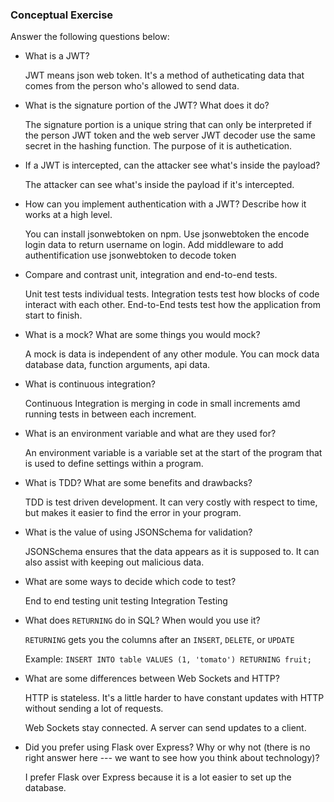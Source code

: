 ### Conceptual Exercise

Answer the following questions below:

- What is a JWT?

  JWT means json web token. It's a method of autheticating data that comes from the person who's allowed to send data.

- What is the signature portion of the JWT?  What does it do?

  The signature portion is a unique string that can only be interpreted if the person JWT token and the web server JWT decoder use the same secret in the hashing function. The purpose of it is authetication.

- If a JWT is intercepted, can the attacker see what's inside the payload?

  The attacker can see what's inside the payload if it's intercepted.

- How can you implement authentication with a JWT?  Describe how it works at a high level.

  You can install jsonwebtoken on npm. 
  Use jsonwebtoken the encode login data to return username on login.
  Add middleware to add authentification 
  use jsonwebtoken to decode token 

- Compare and contrast unit, integration and end-to-end tests.

  Unit test tests individual tests.
  Integration tests test how blocks of code interact with each other.
  End-to-End tests test how the application from start to finish.

- What is a mock? What are some things you would mock?

  A mock is data is independent of any other module. You can mock data database data, function arguments, api data. 

- What is continuous integration?

  Continuous Integration is merging in code in small increments amd running tests in between each increment.

- What is an environment variable and what are they used for?

  An environment variable is a variable set at the start of the program that is used to define settings within a program.

- What is TDD? What are some benefits and drawbacks?

  TDD is test driven development. It can very costly with respect to time, but makes it easier to find the error in your program.

- What is the value of using JSONSchema for validation?

  JSONSchema ensures that the data appears as it is supposed to. It can also assist with keeping out malicious data.

- What are some ways to decide which code to test?

  End to end testing
  unit testing
  Integration Testing


- What does `RETURNING` do in SQL? When would you use it?

  `RETURNING` gets you the columns after an `INSERT`, `DELETE`, or `UPDATE`
    
    Example: `INSERT INTO table VALUES (1, 'tomato') RETURNING fruit;`

- What are some differences between Web Sockets and HTTP?

  HTTP is stateless. 
  It's a little harder to have constant updates with HTTP without sending a lot of requests.

  Web Sockets stay connected.
    A server can send updates to a client.
  

- Did you prefer using Flask over Express? Why or why not (there is no right
  answer here --- we want to see how you think about technology)?

  I prefer Flask over Express because it is a lot easier to set up the database. 
